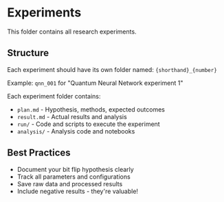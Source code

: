 # Experiments

This folder contains all research experiments.

## Structure

Each experiment should have its own folder named: `{shorthand}_{number}`

Example: `qnn_001` for "Quantum Neural Network experiment 1"

Each experiment folder contains:
- `plan.md` - Hypothesis, methods, expected outcomes
- `result.md` - Actual results and analysis
- `run/` - Code and scripts to execute the experiment
- `analysis/` - Analysis code and notebooks

## Best Practices

- Document your bit flip hypothesis clearly
- Track all parameters and configurations
- Save raw data and processed results
- Include negative results - they're valuable!
